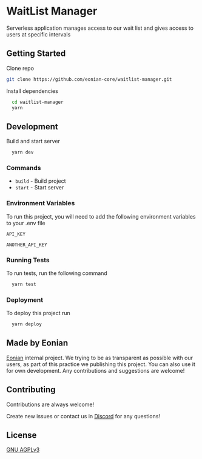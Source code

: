 # WaitList Manager

Serverless application manages access to our wait list and gives access to users at specific intervals

## Getting Started

Clone repo

```bash
git clone https://github.com/eonian-core/waitlist-manager.git
```

Install dependencies

```bash
  cd waitlist-manager
  yarn
```
    
## Development

Build and start server

```bash
  yarn dev
```

### Commands 

- `build` - Build project
- `start` - Start server



### Environment Variables

To run this project, you will need to add the following environment variables to your .env file

`API_KEY`

`ANOTHER_API_KEY`


### Running Tests

To run tests, run the following command

```bash
  yarn test
```


### Deployment

To deploy this project run

```bash
  yarn deploy
```


## Made by Eonian

[Eonian](https://www.github.com/octokatherine) internal project. We trying to be as transparent as possible with our users, as part of this practice we publishing this project.
You can also use it for own development. Any contributions and suggestions are welcome! 


## Contributing

Contributions are always welcome!

Create new issues or contact us in [Discord](https://discord.gg/8mcUPPYJmj) for any questions!



## License

[GNU AGPLv3](https://choosealicense.com/licenses/agpl-3.0/)

